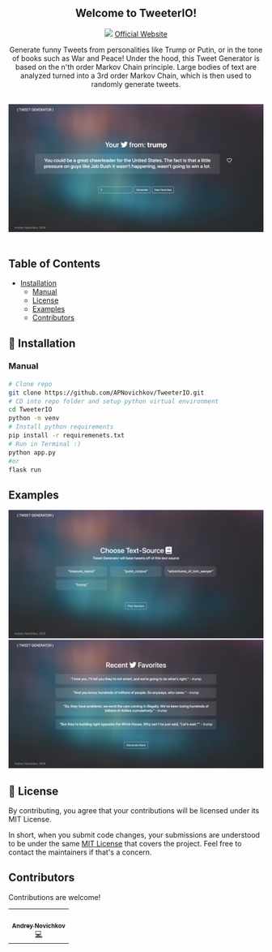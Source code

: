 <div style="padding-top: 40px" align="center">
    <h2>Welcome to TweeterIO!</h2>
</div>


<p align="center">
    <img src="https://img.shields.io/badge/License-MIT-yellow.svg">
    <a href="http://tweeterio.herokuapp.com/welcome">Official Website</a>
</p>
      
<p align="center">
Generate funny Tweets from personalities like Trump or Putin, or in the tone of books such as War and Peace! Under the hood, this Tweet Generator is based on the n'th order Markov Chain principle. Large bodies of text are analyzed turned into a 3rd order Markov Chain, which is then used to randomly generate tweets. 
</p>

<br>

<div align="center">
    <img alt="screenshot" src="docs/images/trump.png">
</div>

<br>

## Table of Contents
- [Installation](#installation)
  - [Manual](#manual)
  - [License](#license)
  - [Examples](#examples)
  - [Contributors](#contributors)

<a name="installation"></a>

## 🚀 Installation

### Manual

```bash
# Clone repo
git clone https://github.com/APNovichkov/TweeterIO.git
# CD into repo folder and setup python virtual environment
cd TweeterIO 
python -m venv
# Install python requirements
pip install -r requiremenets.txt
# Run in Terminal :)
python app.py
#or
flask run
```

## Examples

![Example1](/docs/images/home_page.png)
![Example2](/docs/images/favorites.png)


## 📝 License

By contributing, you agree that your contributions will be licensed under its MIT License.

In short, when you submit code changes, your submissions are understood to be under the same [MIT License](http://choosealicense.com/licenses/mit/) that covers the project. Feel free to contact the maintainers if that's a concern.

<a name="contributors"></a>

## Contributors

Contributions are welcome!

<table>
  <tr>
    <td align="center"><a href="https://github.com/APNovichkov"><br /><sub><b>Andrey Novichkov</b></sub></a><br /><a href="https://github.com/APNovichkov/ParticleIO/commits/master" title="Code">💻</a></td>
  </tr>
</table>
